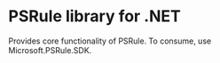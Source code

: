 # PSRule library for .NET

Provides core functionality of PSRule.
To consume, use Microsoft.PSRule.SDK.
